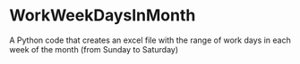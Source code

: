 # WorkWeekDaysInMonth
A Python code that creates an excel file with the range of work days in each week of the month (from Sunday to Saturday)
